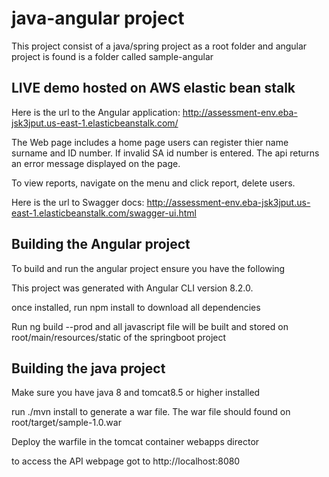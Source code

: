 # java-angular project
This project consist of a java/spring project as a root folder and angular project is found is a folder called sample-angular


## LIVE demo hosted on AWS elastic bean stalk
Here is the url to the Angular application: http://assessment-env.eba-jsk3jput.us-east-1.elasticbeanstalk.com/ 

The Web page includes a home page users can register thier name surname and ID number. If invalid SA id number is entered. The api returns an error message displayed on the page.

To view reports, navigate on the menu and click report, delete users.

Here is the url to Swagger docs:  http://assessment-env.eba-jsk3jput.us-east-1.elasticbeanstalk.com/swagger-ui.html

## Building the Angular project
To build and run the angular project ensure you have the following

This project was generated with Angular CLI version 8.2.0.

once installed, run npm install to download all dependencies

Run ng build --prod and all javascript file will be built and stored on root/main/resources/static of the springboot project


## Building the java project
Make sure you have java 8 and tomcat8.5 or higher installed

run ./mvn install to generate a war file. The war file should found on root/target/sample-1.0.war

Deploy the warfile in the tomcat container webapps director

to access the API webpage got to http://localhost:8080

